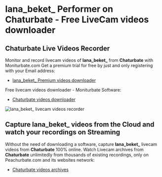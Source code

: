 # lana_beket_ Performer on Chaturbate - Free LiveCam videos downloader

## Chaturbate Live Videos Recorder

Monitor and record livecam videos of **lana_beket_** from **Chaturbate** with Moniturbate.com
Get a premium trial for free by just and only registering with your Email address:
* [lana_beket_ Premium videos downloader](https://moniturbate.com/request-demo-licence-key.html)

Free livecam videos downloader - Moniturbate Software:
* [Chaturbate videos downloader](https://moniturbate.com/moniturbate-download-software.html)

![lana_beket_ livecam videos recorder](https://peachurnet.com/templates/moniturbate-software.png)


## Capture lana_beket_ videos from the Cloud and watch your recordings on Streaming

Without the need of downloading a software, capture **lana_beket_** livecam videos from **Chaturbate** 100% online.
Watch Livecam archives from **Chaturbate** unlimitedly from thousands of existing recordings, only on Peachurbate.com and its websites network:
* [Chaturbate videos archives](https://peachurnet.com/)